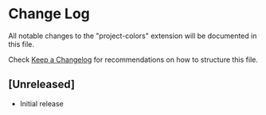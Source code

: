 # Change Log

All notable changes to the "project-colors" extension will be documented in this file.

Check [Keep a Changelog](http://keepachangelog.com/) for recommendations on how to structure this file.

## [Unreleased]

- Initial release